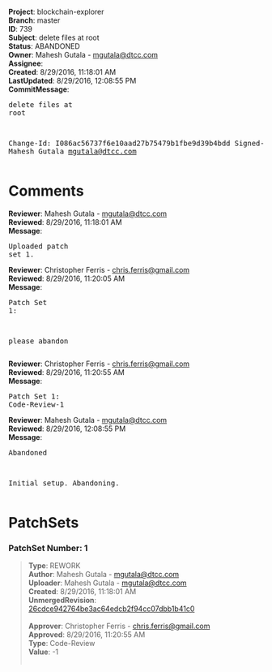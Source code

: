 <strong>Project</strong>: blockchain-explorer<br><strong>Branch</strong>: master<br><strong>ID</strong>: 739<br><strong>Subject</strong>: delete files at root<br><strong>Status</strong>: ABANDONED<br><strong>Owner</strong>: Mahesh Gutala - mgutala@dtcc.com<br><strong>Assignee</strong>:<br><strong>Created</strong>: 8/29/2016, 11:18:01 AM<br><strong>LastUpdated</strong>: 8/29/2016, 12:08:55 PM<br><strong>CommitMessage</strong>:<br><pre>delete files at root

Change-Id: I086ac56737f6e10aad27b75479b1fbe9d39b4bdd
Signed-off-by: Mahesh Gutala <mgutala@dtcc.com>
</pre><h1>Comments</h1><strong>Reviewer</strong>: Mahesh Gutala - mgutala@dtcc.com<br><strong>Reviewed</strong>: 8/29/2016, 11:18:01 AM<br><strong>Message</strong>: <pre>Uploaded patch set 1.</pre><strong>Reviewer</strong>: Christopher Ferris - chris.ferris@gmail.com<br><strong>Reviewed</strong>: 8/29/2016, 11:20:05 AM<br><strong>Message</strong>: <pre>Patch Set 1:

please abandon</pre><strong>Reviewer</strong>: Christopher Ferris - chris.ferris@gmail.com<br><strong>Reviewed</strong>: 8/29/2016, 11:20:55 AM<br><strong>Message</strong>: <pre>Patch Set 1: Code-Review-1</pre><strong>Reviewer</strong>: Mahesh Gutala - mgutala@dtcc.com<br><strong>Reviewed</strong>: 8/29/2016, 12:08:55 PM<br><strong>Message</strong>: <pre>Abandoned

Initial setup. Abandoning.</pre><h1>PatchSets</h1><h3>PatchSet Number: 1</h3><blockquote><strong>Type</strong>: REWORK<br><strong>Author</strong>: Mahesh Gutala - mgutala@dtcc.com<br><strong>Uploader</strong>: Mahesh Gutala - mgutala@dtcc.com<br><strong>Created</strong>: 8/29/2016, 11:18:01 AM<br><strong>UnmergedRevision</strong>: [26cdce942764be3ac64edcb2f94cc07dbb1b41c0](https://github.com/hyperledger-gerrit-archive/blockchain-explorer/commit/26cdce942764be3ac64edcb2f94cc07dbb1b41c0)<br><br><strong>Approver</strong>: Christopher Ferris - chris.ferris@gmail.com<br><strong>Approved</strong>: 8/29/2016, 11:20:55 AM<br><strong>Type</strong>: Code-Review<br><strong>Value</strong>: -1<br><br></blockquote>